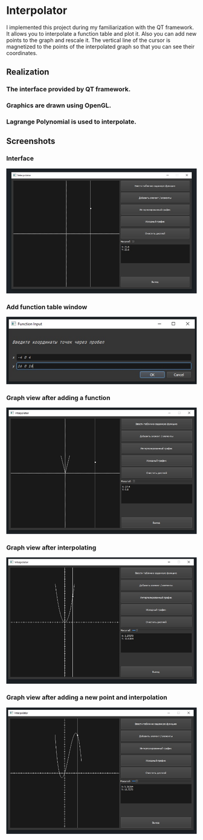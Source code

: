 # Interpolator

I implemented this project during my familiarization with the QT framework.
It allows you to interpolate a function table and plot it.
Also you can add new points to the graph and rescale it.
The vertical line of the cursor is magnetized to the points of the interpolated graph so that you can see their coordinates.

## Realization

### The interface provided by QT framework.
### Graphics are drawn using OpenGL.
### Lagrange Polynomial is used to interpolate.

## Screenshots

### Interface

![interface](screenshots/First.jpg "Program on the whole")

### Add function table window

![Add function window](screenshots/Second.jpg "Add function screen")

### Graph view after adding a function

![Linear interpolation](screenshots/Third.jpg "Linear interpolation of added function table")

### Graph view after interpolating

![Lagrange interpolation](screenshots/Fourth.jpg "Lagrange interpolation of added function table")

### Graph view after adding a new point and interpolation

![New point](screenshots/Fifth.jpg "New point")

